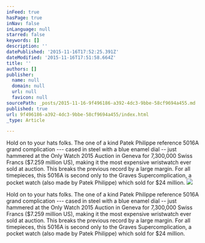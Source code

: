 ```yaml
---
inFeed: true
hasPage: true
inNav: false
inLanguage: null
starred: false
keywords: []
description: ''
datePublished: '2015-11-16T17:52:25.391Z'
dateModified: '2015-11-16T17:51:58.664Z'
title: ''
authors: []
publisher:
  name: null
  domain: null
  url: null
  favicon: null
sourcePath: _posts/2015-11-16-9f496186-a392-4dc3-9bbe-58cf9694a455.md
published: true
url: 9f496186-a392-4dc3-9bbe-58cf9694a455/index.html
_type: Article

---
```

Hold on to your hats folks.  The one of a kind Patek Philippe reference 5016A grand complication --- cased in steel with a blue enamel dial -- just hammered at the Only Watch 2015 Auction in Geneva for 7,300,000 Swiss Francs ($7.259 million US), making it the most expensive wristwatch ever sold at auction.  This breaks the previous record by a large margin.  For all timepieces, this 5016A is second only to the Graves Supercomplication, a pocket watch (also made by Patek Philippe) which sold for $24 million.
![](https://the-grid-user-content.s3-us-west-2.amazonaws.com/beb842c1-b470-4e42-8616-f533e7134f4a.JPG)

Hold on to your hats folks.  The one of a kind Patek Philippe reference 5016A grand complication --- cased in steel with a blue enamel dial -- just hammered at the Only Watch 2015 Auction in Geneva for 7,300,000 Swiss Francs ($7.259 million US), making it the most expensive wristwatch ever sold at auction.  This breaks the previous record by a large margin.  For all timepieces, this 5016A is second only to the Graves Supercomplication, a pocket watch (also made by Patek Philippe) which sold for $24 million.